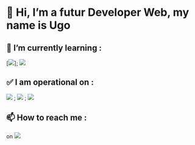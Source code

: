 # 👋 Hi, I’m a futur Developer Web, my name is **Ugo** 

## 🌱 I’m currently learning : 

[<img src="{https://img.shields.io/badge/React-20232A?style=for-the-badge&logo=react&logoColor=61DAFB}" />]; <img src="{https://img.shields.io/badge/Vue.js-35495E?style=for-the-badge&logo=vuedotjs&logoColor=4FC08D}" />
## ✅ I am operational on : 
<img src="{https://img.shields.io/badge/HTML5-E34F26?style=for-the-badge&logo=html5&logoColor=white}" /> ; <img src="{https://img.shields.io/badge/CSS3-1572B6?style=for-the-badge&logo=css3&logoColor=white}" /> ; <img src="{https://img.shields.io/badge/JavaScript-323330?style=for-the-badge&logo=javascript&logoColor=F7DF1E}" />
  
## 📫 How to reach me :
on <img src="{-https://img.shields.io/badge/Discord-5865F2?style=for-the-badge&logo=discord&logoColor=white}" />

<!---
Ugz31/Ugz31 is a ✨ special ✨ repository because its `README.md` (this file) appears on your GitHub profile.
You can click the Preview link to take a look at your changes.
--->
